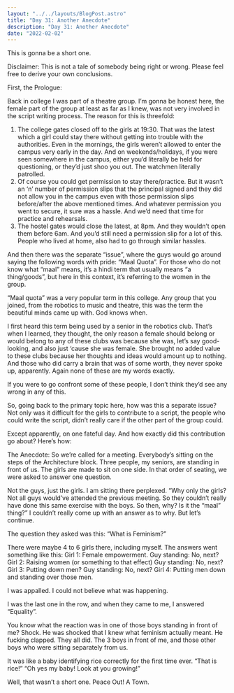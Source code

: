 ```yaml
---
layout: "../../layouts/BlogPost.astro"
title: "Day 31: Another Anecdote"
description: "Day 31: Another Anecdote"
date: "2022-02-02"
---
```


This is gonna be a short one.


Disclaimer: 
This is not a tale of somebody being right or wrong. Please feel free to derive your own conclusions. 




First, the Prologue:


Back in college I was part of a theatre group. I’m gonna be honest here, the female part of the group at least as far as I knew, was not very involved in the script writing process. The reason for this is threefold: 
1. The college gates closed off to the girls at 19:30. That was the latest which a girl could stay there without getting into trouble with the authorities. Even in the mornings, the girls weren’t allowed to enter the campus very early in the day. And on weekends/holidays, if you were seen somewhere in the campus, either you’d literally be held for questioning, or they’d just shoo you out. The watchmen literally patrolled. 
2. Of course you could get permission to stay there/practice. But it wasn’t an ‘n’ number of permission slips that the principal signed and they did not allow you in the campus even with those permission slips before/after the above mentioned times. And whatever permission you went to secure, it sure was a hassle. And we’d need that time for practice and rehearsals. 
3. The hostel gates would close the latest, at 8pm. And they wouldn’t open them before 6am. And you’d still need a permission slip for a lot of this. People who lived at home, also had to go through similar hassles.  


And then there was the separate “issue”, where the guys would go around saying the following words with pride: “Maal Quota”.
For those who do not know what “maal” means, it’s a hindi term that usually means “a thing/goods”, but here in this context, it’s referring to the women in the group.


“Maal quota” was a very popular term in this college. Any group that you joined, from the robotics to music and theatre, this was the term the beautiful minds came up with. God knows when. 


I first heard this term being used by a senior in the robotics club. That’s when I learned, they thought, the only reason a female should belong or would belong to any of these clubs was because she was, let’s say good-looking, and also just ‘cause she was female. She brought no added value to these clubs because her thoughts and ideas would amount up to nothing. And those who did carry a brain that was of some worth, they never spoke up, apparently. Again none of these are my words exactly. 


If you were to go confront some of these people, I don’t think they’d see any wrong in any of this.


So, going back to the primary topic here, how was this a separate issue? Not only was it difficult for the girls to contribute to a script, the people who could write the script, didn’t really care if the other part of the group could. 


Except apparently, on one fateful day. And how exactly did this contribution go about? Here’s how:


The Anecdote:
So we’re called for a meeting. Everybody’s sitting on the steps of the Architecture block. Three people, my seniors, are standing in front of us. The girls are made to sit on one side. In that order of seating, we were asked to answer one question. 


Not the guys, just the girls. I am sitting there perplexed. “Why only the girls? Not all guys would’ve attended the previous meeting. So they couldn’t really have done this same exercise with the boys. So then, why? Is it the “maal” thing?” I couldn’t really come up with an answer as to why. But let’s continue.


The question they asked was this: “What is Feminism?”


There were maybe 4 to 6 girls there, including myself.
The answers went something like this:
Girl 1: Female empowerment.
Guy standing: No, next?
Girl 2: Raising women (or something to that effect)
Guy standing: No, next?
Girl 3: Putting down men?
Guy standing: No, next?
Girl 4: Putting men down and standing over those men.


I was appalled. I could not believe what was happening. 


I was the last one in the row, and when they came to me, I answered “Equality”. 


You know what the reaction was in one of those boys standing in front of me? Shock. He was shocked that I knew what feminism actually meant. He fucking clapped. They all did. The 3 boys in front of me, and those other boys who were sitting separately from us.


It was like a baby identifying rice correctly for the first time ever. “That is rice!” “Oh yes my baby! Look at you growing!”






Well, that wasn’t a short one. Peace Out! A Town.
